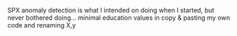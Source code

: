 SPX anomaly detection is what I intended on doing when I started, but never bothered doing... minimal education values in copy & pasting my own code and renaming X,y
